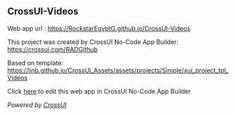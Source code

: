 ## CrossUI-Videos
Web app url : https://RockstarEgyptG.github.io/CrossUI-Videos

This project was created by CrossUI No-Code App Builder: https://crossui.com/RADGithub

Based on template: https://linb.github.io/CrossUI_Assets/assets/projects/Simple/xui_project_tpl_Videos

Click [here](https://crossui.com/RADGithub/#!from=github&owner=RockstarEgyptG&repo=CrossUI-Videos) to edit this web app in CrossUI No-Code App Builder

<i>Powered by [CrossUI](https://crossui.com)</i>
